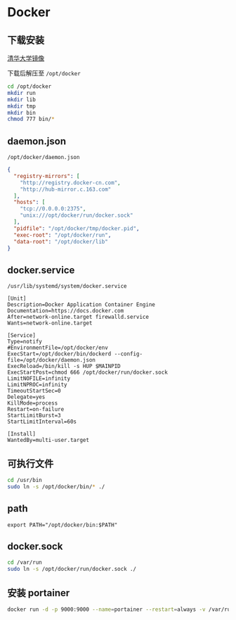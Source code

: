 # Docker

## 下载安装

[清华大学镜像](https://mirrors.tuna.tsinghua.edu.cn/docker-ce/linux/static/stable/x86_64/)

下载后解压至 `/opt/docker`

```bash
cd /opt/docker
mkdir run
mkdir lib
mkdir tmp
mkdir bin
chmod 777 bin/*
```

## daemon.json

`/opt/docker/daemon.json`

```json
{
  "registry-mirrors": [
    "http://registry.docker-cn.com",
    "http://hub-mirror.c.163.com"
  ],
  "hosts": [
    "tcp://0.0.0.0:2375",
    "unix:///opt/docker/run/docker.sock"
  ],
  "pidfile": "/opt/docker/tmp/docker.pid",
  "exec-root": "/opt/docker/run",
  "data-root": "/opt/docker/lib"
}
```

## docker.service

`/usr/lib/systemd/system/docker.service`

```text
[Unit]
Description=Docker Application Container Engine
Documentation=https://docs.docker.com
After=network-online.target firewalld.service
Wants=network-online.target

[Service]
Type=notify
#EnvironmentFile=/opt/docker/env
ExecStart=/opt/docker/bin/dockerd --config-file=/opt/docker/daemon.json
ExecReload=/bin/kill -s HUP $MAINPID
ExecStartPost=chmod 666 /opt/docker/run/docker.sock
LimitNOFILE=infinity
LimitNPROC=infinity
TimeoutStartSec=0
Delegate=yes
KillMode=process
Restart=on-failure
StartLimitBurst=3
StartLimitInterval=60s

[Install]
WantedBy=multi-user.target
```

## 可执行文件

```bash
cd /usr/bin
sudo ln -s /opt/docker/bin/* ./
```

## path

```text
export PATH="/opt/docker/bin:$PATH"
```

## docker.sock

```bash
cd /var/run
sudo ln -s /opt/docker/run/docker.sock ./
```

## 安装 portainer

```bash
docker run -d -p 9000:9000 --name=portainer --restart=always -v /var/run/docker.sock:/var/run/docker.sock -v portainer_data:/data portainer/portainer-ce
```
